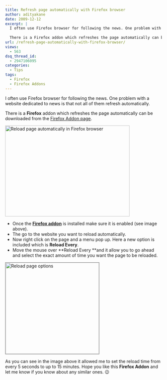 ```yaml
---
title: Refresh page automatically with Firefox browser
author: adityakane
date: 2009-12-12
excerpt: |
  I often use Firefox browser for following the news. One problem with a website dedicated to news is that not all of them refresh automatically.
  
  There is a Firefox addon which refreshes the page automatically can be downloaded from the Firefox Addon page.
url: /refresh-page-automatically-with-firefox-browser/
views:
  - 563
dsq_thread_id:
  - 2947106095
categories:
  - Tips
tags:
  - Firefox
  - Firefox Addons
---
```

I often use Firefox browser for following the news. One problem with a website dedicated to news is that not all of them refresh automatically.

There is a **Firefox** addon which refreshes the page automatically can be downloaded from the <a href="https://addons.mozilla.org/en-US/firefox/addon/115" onclick="_gaq.push(['_trackEvent', 'outbound-article', 'https://addons.mozilla.org/en-US/firefox/addon/115', 'Firefox Addon page']);" >Firefox Addon page</a>.

<img class="alignnone size-full wp-image-17810" title="Reload page automatically in Firefox browser" src="http://cdn.devilsworkshop.org/files/2009/12/reload_page_automatically_firefox1.png" alt="Reload page automatically in Firefox browser" width="400" height="292" />

  * Once the **<a href="https://addons.mozilla.org/" onclick="_gaq.push(['_trackEvent', 'outbound-article', 'https://addons.mozilla.org/', 'Firefox addon']);" >Firefox addon</a>** is installed make sure it is enabled (see image above).
  * The go to the website you want to reload automatically.
  * Now right click on the page and a menu pop up. Here a new option is included which is **Reload Every**.
  * Move the mouse over **Reload Every **and it allow you to go ahead and select the exact amount of time you want the page to be reloaded.

<img class="alignnone size-full wp-image-17811" style="border: 1px solid grey" title="Reload page options" src="http://cdn.devilsworkshop.org/files/2009/12/reload_page_automatically_firefox2.png" alt="Reload page options" width="301" height="293" />

As you can see in the image above it allowed me to set the reload time from every 5 seconds to up to 15 minutes. Hope you like this **Firefox Addon** and let me know if you know about any similar ones. 😉
